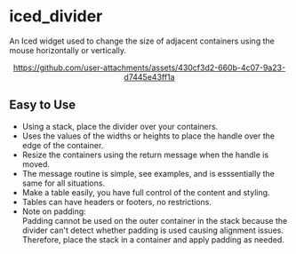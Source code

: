 # iced_divider
An Iced widget used to change the size of adjacent containers using the mouse horizontally or vertically.

<div align="center">
  
https://github.com/user-attachments/assets/430cf3d2-660b-4c07-9a23-d7445e43ff1a

</div>

## Easy to Use

* Using a stack, place the divider over your containers.
* Uses the values of the widths or heights to place the handle over the edge of the container.
* Resize the containers using the return message when the handle is moved.
* The message routine is simple, see examples, and is esssentially the same for all situations.
* Make a table easily, you have full control of the content and styling.
* Tables can have headers or footers, no restrictions.
* Note on padding:  
    Padding cannot be used on the outer container in the stack because the divider
    can't detect whether padding is used causing alignment issues.  Therefore, 
    place the stack in a container and apply padding as needed.
